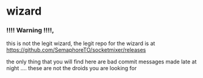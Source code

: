 wizard
======

### !!!! Warning !!!!, 
this is not the legit wizard, the legit repo for the wizard is at 
https://github.com/SemaphoreTO/socketmixer/releases

the only thing that you will find here are bad commit messages made late at night
.... these are not the droids you are looking for
